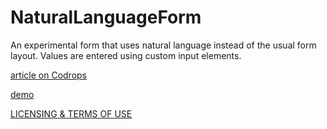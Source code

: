 
NaturalLanguageForm
=========

An experimental form that uses natural language instead of the usual form layout. Values are entered using custom input elements.

[article on Codrops](http://tympanus.net/codrops/?p=15139)

[demo](http://tympanus.net/Tutorials/NaturalLanguageForm/)

[LICENSING & TERMS OF USE](http://tympanus.net/codrops/licensing/)
